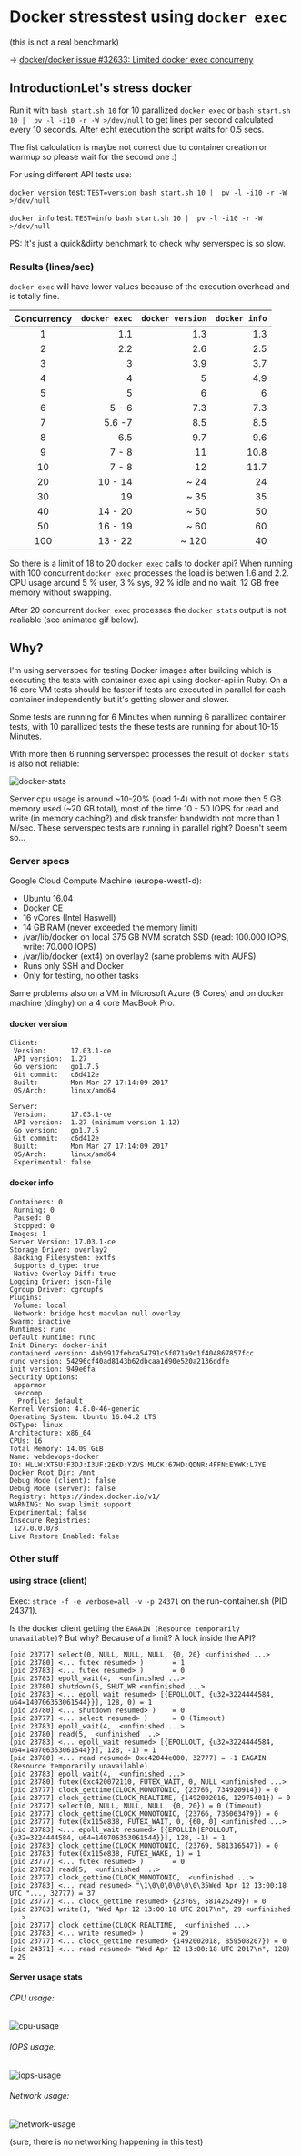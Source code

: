 # Docker stresstest using `docker exec`

(this is not a real benchmark)

-> [docker/docker issue #32633: Limited docker exec concurreny ](https://github.com/docker/docker/issues/32633)

## IntroductionLet's stress docker

Run it with `bash start.sh 10` for 10 parallized `docker exec` or
`bash start.sh 10 |  pv -l -i10 -r -W >/dev/null` to get lines per second
calculated every 10 seconds. After echt execution the script waits for 0.5 secs.

The fist calculation is maybe not correct due to container creation or warmup so please wait
for the second one :)

For using different API tests use:

`docker version` test:
`TEST=version bash start.sh 10 |  pv -l -i10 -r -W >/dev/null`

`docker info` test:
`TEST=info bash start.sh 10 |  pv -l -i10 -r -W >/dev/null`

PS: It's just a quick&dirty benchmark to check why serverspec is so slow.

### Results (lines/sec)

`docker exec` will have lower values because of the execution overhead and is totally fine.

| Concurrency | `docker exec` | `docker version` | `docker info` |
|:-----------:|--------------:|-----------------:|--------------:|
|      1      |           1.1 |              1.3 |           1.3 |
|      2      |           2.2 |              2.6 |           2.5 |
|      3      |             3 |              3.9 |           3.7 |
|      4      |             4 |                5 |           4.9 |
|      5      |             5 |                6 |             6 |
|      6      |         5 - 6 |              7.3 |           7.3 |
|      7      |        5.6 -7 |              8.5 |           8.5 |
|      8      |           6.5 |              9.7 |           9.6 |
|      9      |         7 - 8 |               11 |          10.8 |
|     10      |         7 - 8 |               12 |          11.7 |
|     20      |       10 - 14 |             ~ 24 |            24 |
|     30      |            19 |             ~ 35 |            35 |
|     40      |       14 - 20 |             ~ 50 |            50 |
|     50      |       16 - 19 |             ~ 60 |            60 |
|     100     |       13 - 22 |            ~ 120 |            40 |

So there is a limit of 18 to 20 `docker exec` calls to docker api?
When running with 100 concurrent `docker exec` processes the load is betwen 1.6 and 2.2.
CPU usage around 5 % user, 3 % sys, 92 % idle and no wait. 12 GB free memory without swapping.

After 20 concurrent `docker exec` processes the `docker stats` output is not realiable (see animated gif below).

## Why?

I'm using serverspec for testing Docker images after building which is executing
the tests with container exec api using docker-api in Ruby.
On a 16 core VM tests should be faster if tests are executed in parallel
for each container independently but it's getting slower and slower.

Some tests are running for 6 Minutes when running 6 parallized container tests,
with 10 parallized tests the these tests are running for about 10-15 Minutes.

With more then 6 running serverspec processes the result of `docker stats` is also not reliable:

![docker-stats](docker-stats.gif)


Server cpu usage is around ~10-20% (load 1-4) with not more then 5 GB memory used (~20 GB total),
most of the time 10 - 50 IOPS for read and write (in memory caching?) and
disk transfer bandwidth not more than 1 M/sec.
These serverspec tests are running in parallel right? Doesn't seem so...

### Server specs

Google Cloud Compute Machine (europe-west1-d):
* Ubuntu 16.04
* Docker CE
* 16 vCores (Intel Haswell)
* 14 GB RAM (never exceeded the memory limit)
* /var/lib/docker on local 375 GB NVM scratch SSD (read: 100.000 IOPS, write: 70.000 IOPS)
* /var/lib/docker (ext4) on overlay2 (same problems with AUFS)
* Runs only SSH and Docker
* Only for testing, no other tasks

Same problems also on a VM in Microsoft Azure (8 Cores) and on docker machine (dinghy) on a 4 core MacBook Pro.

#### docker version

```
Client:
 Version:      17.03.1-ce
 API version:  1.27
 Go version:   go1.7.5
 Git commit:   c6d412e
 Built:        Mon Mar 27 17:14:09 2017
 OS/Arch:      linux/amd64

Server:
 Version:      17.03.1-ce
 API version:  1.27 (minimum version 1.12)
 Go version:   go1.7.5
 Git commit:   c6d412e
 Built:        Mon Mar 27 17:14:09 2017
 OS/Arch:      linux/amd64
 Experimental: false
```

#### docker info

```
Containers: 0
 Running: 0
 Paused: 0
 Stopped: 0
Images: 1
Server Version: 17.03.1-ce
Storage Driver: overlay2
 Backing Filesystem: extfs
 Supports d_type: true
 Native Overlay Diff: true
Logging Driver: json-file
Cgroup Driver: cgroupfs
Plugins:
 Volume: local
 Network: bridge host macvlan null overlay
Swarm: inactive
Runtimes: runc
Default Runtime: runc
Init Binary: docker-init
containerd version: 4ab9917febca54791c5f071a9d1f404867857fcc
runc version: 54296cf40ad8143b62dbcaa1d90e520a2136ddfe
init version: 949e6fa
Security Options:
 apparmor
 seccomp
  Profile: default
Kernel Version: 4.8.0-46-generic
Operating System: Ubuntu 16.04.2 LTS
OSType: linux
Architecture: x86_64
CPUs: 16
Total Memory: 14.09 GiB
Name: webdevops-docker
ID: HLLW:XT5U:F3DJ:I3UF:2EKD:YZVS:MLCK:67HD:QDNR:4FFN:EYWK:L7YE
Docker Root Dir: /mnt
Debug Mode (client): false
Debug Mode (server): false
Registry: https://index.docker.io/v1/
WARNING: No swap limit support
Experimental: false
Insecure Registries:
 127.0.0.0/8
Live Restore Enabled: false
```

### Other stuff

#### using strace (client)

Exec: `strace -f -e verbose=all -v -p 24371` on the run-container.sh (PID 24371).

Is the docker client getting the `EAGAIN (Resource temporarily unavailable)`? But why?  Because of a limit? A lock inside the API?

```
[pid 23777] select(0, NULL, NULL, NULL, {0, 20} <unfinished ...>
[pid 23780] <... futex resumed> )       = 1
[pid 23783] <... futex resumed> )       = 0
[pid 23783] epoll_wait(4,  <unfinished ...>
[pid 23780] shutdown(5, SHUT_WR <unfinished ...>
[pid 23783] <... epoll_wait resumed> [{EPOLLOUT, {u32=3224444584, u64=140706353061544}}], 128, 0) = 1
[pid 23780] <... shutdown resumed> )    = 0
[pid 23777] <... select resumed> )      = 0 (Timeout)
[pid 23783] epoll_wait(4,  <unfinished ...>
[pid 23780] read(5,  <unfinished ...>
[pid 23783] <... epoll_wait resumed> [{EPOLLOUT, {u32=3224444584, u64=140706353061544}}], 128, -1) = 1
[pid 23780] <... read resumed> 0xc42044e000, 32777) = -1 EAGAIN (Resource temporarily unavailable)
[pid 23783] epoll_wait(4,  <unfinished ...>
[pid 23780] futex(0xc420072110, FUTEX_WAIT, 0, NULL <unfinished ...>
[pid 23777] clock_gettime(CLOCK_MONOTONIC, {23766, 734920914}) = 0
[pid 23777] clock_gettime(CLOCK_REALTIME, {1492002016, 12975401}) = 0
[pid 23777] select(0, NULL, NULL, NULL, {0, 20}) = 0 (Timeout)
[pid 23777] clock_gettime(CLOCK_MONOTONIC, {23766, 735063479}) = 0
[pid 23777] futex(0x115e838, FUTEX_WAIT, 0, {60, 0} <unfinished ...>
[pid 23783] <... epoll_wait resumed> [{EPOLLIN|EPOLLOUT, {u32=3224444584, u64=140706353061544}}], 128, -1) = 1
[pid 23783] clock_gettime(CLOCK_MONOTONIC, {23769, 581316547}) = 0
[pid 23783] futex(0x115e838, FUTEX_WAKE, 1) = 1
[pid 23777] <... futex resumed> )       = 0
[pid 23783] read(5,  <unfinished ...>
[pid 23777] clock_gettime(CLOCK_MONOTONIC,  <unfinished ...>
[pid 23783] <... read resumed> "\1\0\0\0\0\0\0\35Wed Apr 12 13:00:18 UTC "..., 32777) = 37
[pid 23777] <... clock_gettime resumed> {23769, 581425249}) = 0
[pid 23783] write(1, "Wed Apr 12 13:00:18 UTC 2017\n", 29 <unfinished ...>
[pid 23777] clock_gettime(CLOCK_REALTIME,  <unfinished ...>
[pid 23783] <... write resumed> )       = 29
[pid 23777] <... clock_gettime resumed> {1492002018, 859508207}) = 0
[pid 24371] <... read resumed> "Wed Apr 12 13:00:18 UTC 2017\n", 128) = 29
```

#### Server usage stats

###### CPU usage:
![cpu-usage](cpu-usage.png)

###### IOPS usage:
![iops-usage](iops-usage.png)

###### Network usage:
![network-usage](network-usage.png)

(sure, there is no networking happening in this test)

